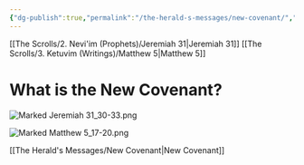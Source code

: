 ```yaml
---
{"dg-publish":true,"permalink":"/the-herald-s-messages/new-covenant/","tags":["#Jeremiah31","#Matthew5","#TheHeraldsMessages","#SnipJeremiah31_30-33","#SnipMatthew5_17-20","#NewCovenant","#Writer/Jeremiah","#Writer/Matthew","#Torah","#Law","#Prophets","#KingdomofHeaven","#Righteousness","#Scribes","#Pharisees","#SermonontheMount","#JesusTeaching","#JesusFollowers","#WriteonHeart","#Social"]}
---
```


[[The Scrolls/2. Nevi'im (Prophets)/Jeremiah 31\|Jeremiah 31]]
[[The Scrolls/3. Ketuvim (Writings)/Matthew 5\|Matthew 5]]

# What is the New Covenant?

![Marked Jeremiah 31_30-33.png](/img/user/Assets/attachments/Marked%20Jeremiah%2031_30-33.png)

![Marked Matthew 5_17-20.png](/img/user/Assets/attachments/Marked%20Matthew%205_17-20.png)

[[The Herald's Messages/New Covenant\|New Covenant]]